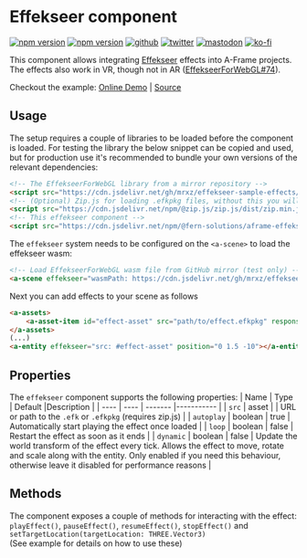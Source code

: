 # Effekseer component
[![npm version](https://img.shields.io/npm/v/@fern-solutions/aframe-effekseer.svg?style=flat-square)](https://www.npmjs.com/package/@fern-solutions/aframe-effekseer)
[![npm version](https://img.shields.io/npm/l/@fern-solutions/aframe-effekseer.svg?style=flat-square)](https://www.npmjs.com/package/@fern-solutions/aframe-effekseer)
[![github](https://flat.badgen.net/badge/icon/github?icon=github&label)](https://github.com/mrxz/fern-aframe-components/)
[![twitter](https://flat.badgen.net/badge/twitter/@noerihuisman/blue?icon=twitter&label)](https://twitter.com/noerihuisman)
[![mastodon](https://flat.badgen.net/badge/mastodon/@noerihuisman@arvr.social/blue?icon=mastodon&label)](https://arvr.social/@noerihuisman)
[![ko-fi](https://img.shields.io/badge/ko--fi-buy%20me%20a%20coffee-ff5f5f?style=flat-square)](https://ko-fi.com/fernsolutions)

This component allows integrating [Effekseer](https://effekseer.github.io/en/) effects into A-Frame projects. The effects also work in VR, though not in AR ([EffekseerForWebGL#74](https://github.com/effekseer/EffekseerForWebGL/issues/74)).

Checkout the example: [Online Demo](https://aframe-components.fern.solutions/effekseer) | [Source](https://github.com/mrxz/fern-aframe-components/blob/main/effekseer/example/index.html)

## Usage
The setup requires a couple of libraries to be loaded before the component is loaded. For testing the library the below snippet can be copied and used, but for production use it's recommended to bundle your own versions of the relevant dependencies:
```HTML
<!-- The EffekseerForWebGL library from a mirror repository -->
<script src="https://cdn.jsdelivr.net/gh/mrxz/effekseer-sample-effects/effekseer-build/effekseer.min.js"></script>
<!-- (Optional) Zip.js for loading .efkpkg files, without this you will only be able to load .efk files -->
<script src="https://cdn.jsdelivr.net/npm/@zip.js/zip.js/dist/zip.min.js"></script>
<!-- This effekseer component -->
<script src="https://cdn.jsdelivr.net/npm/@fern-solutions/aframe-effekseer/dist/aframe-effekseer.umd.min.js"></script>
```

The `effekseer` system needs to be configured on the `<a-scene>` to load the effekseer wasm:
```HTML
<!-- Load EffekseerForWebGL wasm file from GitHub mirror (test only) -->
<a-scene effekseer="wasmPath: https://cdn.jsdelivr.net/gh/mrxz/effekseer-sample-effects/effekseer-build/effekseer.wasm">
```

Next you can add effects to your scene as follows
```HTML
<a-assets>
    <a-asset-item id="effect-asset" src="path/to/effect.efkpkg" response-type="arraybuffer"></a-asset-item>
</a-assets>
(...)
<a-entity effekseer="src: #effect-asset" position="0 1.5 -10"></a-entity>
```

## Properties
The `effekseer` component supports the following properties:
| Name | Type | Default |Description |
| ---- | ---- | ------- |----------- |
| `src` | asset | | URL or path to the `.efk` or `.efkpkg` (requires zip.js) |
| `autoplay` | boolean | true | Automatically start playing the effect once loaded |
| `loop` | boolean | false | Restart the effect as soon as it ends |
| `dynamic` | boolean | false | Update the world transform of the effect every tick. Allows the effect to move, rotate and scale along with the entity. Only enabled if you need this behaviour, otherwise leave it disabled for performance reasons |

## Methods
The component exposes a couple of methods for interacting with the effect: `playEffect()`, `pauseEffect()`, `resumeEffect()`, `stopEffect()` and `setTargetLocation(targetLocation: THREE.Vector3)`  
(See example for details on how to use these)
